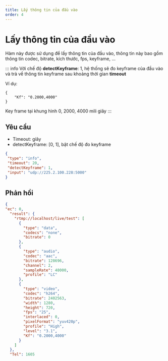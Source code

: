 ```yaml
---
title: Lấy thông tin của đầu vào
order: 4
---
```


# Lấy thông tin của đầu vào

Hàm này được sử dụng để lấy thông tin của đầu vào, thông tin này bao gồm thông tin codec, bitrate, kích thước, fps, keyframe, ...

::: info
Với chế độ **detectKeyframe**: 1, hệ thống sẽ đo keyframe của đầu vào và trả về thông tin keyframe sau khoảng thời gian **timeout**

Ví dụ:

```
{
    "Kf": "0.2000,4000"  
}
```

Key frame tại khung hình 0, 2000, 4000 mili giây
:::

## Yêu cầu

- Timeout: giây
- detectKeyframe: [0, 1], bật chế độ đo keyframe

```json
{
 "type": "info",
 "timeout": 20,
 "detectKeyframe": 1,
 "input": "udp://225.2.100.228:5000"
}
```

## Phản hồi

```json
{
"ec": 0,
  "result": {
    "rtmp://localhost/live/test": [
      {
        "type": "data",
        "codecs": "none",
        "bitrate": 0
      },
      {
        "type": "audio",
        "codec": "aac",
        "bitrate": 128696,
        "channel": 2,
        "sampleRate": 48000,
        "profile": "LC"
      },
      {
        "type": "video",
        "codec": "h264",
        "bitrate": 2402563,
        "width": 1280,
        "height": 720,
        "fps": "25",
        "interlaced": 0,
        "pixelFormat": "yuv420p",
        "profile": "High",
        "level": "3.1",
        "Kf": "0.2000,4000"
      }
    ]
  },
  "Tel": 1605
```
